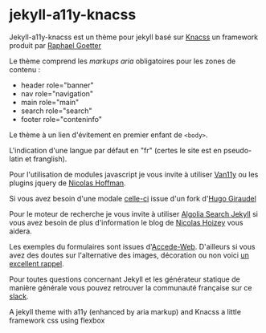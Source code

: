 # jekyll-a11y-knacss
Jekyll-a11y-knacss est un thème pour jekyll basé sur [Knacss](http://knacss.com/) un framework produit par [Raphael Goetter](https://twitter.com/goetter)

Le thème comprend les *markups aria* obligatoires pour les zones de contenu : 
- header role="banner"
- nav role="navigation"
- main role="main"
- search role="search"
- footer role="conteninfo"

Le thème à un lien d'évitement en premier enfant de `<body>`.

L'indication d'une langue par défaut en "fr" (certes le site est en pseudo-latin et franglish).

Pour l'utilisation de modules javascript je vous invite à utiliser [Van11y](http://van11y.net/) ou les plugins jquery de [Nicolas Hoffman](https://a11y.nicolas-hoffmann.net/).

Si vous avez besoin d'une modale [celle-ci](http://dev.edenspiekermann.com/2016/02/11/introducing-accessible-modal-dialog/) issue d'un fork d'[Hugo Giraudel](https://twitter.com/HugoGiraudel)

Pour le moteur de recherche je vous invite à utiliser [Algolia Search Jekyll](https://github.com/algolia/algoliasearch-jekyll) si vous avez besoin de plus d'information le blog de [Nicolas Hoizey](https://nicolas-hoizey.com/2015/06/la-recherche-dans-du-statique-facile-avec-algolia.html)
vous aidera.

Les exemples du formulaires sont issues d'[Accede-Web](http://www.accede-web.com/). D'ailleurs si vous avez des doutes sur l'alternative des images, décoration ou non voici [un excellent rappel](http://www.accede-web.com/notices/editoriale/4-images/).

Pour toutes questions concernant Jekyll et les générateur statique de manière générale vous pouvez retrouver la communauté française sur ce [slack](https://jamstack-fr.slack.com/).

A jekyll theme with a11y (enhanced by aria markup) and Knacss a little framework css using flexbox
